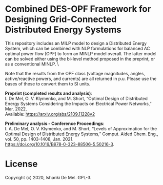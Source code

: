 # Combined DES-OPF Framework for Designing Grid-Connected Distributed Energy Systems 
This repository includes an MILP model to design a Distributed Energy System, which can be combined with NLP formulations for balanced AC optimal power flow (OPF) to form an MINLP model overall. The latter model can be solved either using the bi-level method proposed in the preprint, or as a conventional MINLP. \

Note that the results from the OPF class (voltage magnitudes, angles, active/reactive powers, and currents)
are all returned in p.u. Please use the bases of these to convert them to SI units. 

**Preprint (completed results and analysis)**:\
I. De Mel, O. V. Klymenko, and M. Short, “Optimal Design of Distributed Energy Systems Considering the Impacts on Electrical Power Networks,” Mar. 2022, \
Available: https://arxiv.org/abs/2109.11228v2

**Preliminary analysis - Conference Proceedings**:\
I. A. De Mel, O. V. Klymenko, and M. Short, “Levels of Approximation for the Optimal Design of Distributed Energy Systems,” Comput. Aided Chem. Eng., vol. 50, pp. 1403–1408, Jan. 2021. \
https://doi.org/10.1016/B978-0-323-88506-5.50216-3.

# License
Copyright (c) 2020, Ishanki De Mel. GPL-3.

